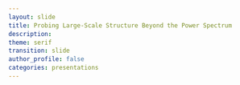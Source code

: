 ```yaml
---
layout: slide
title: Probing Large-Scale Structure Beyond the Power Spectrum
description:
theme: serif
transition: slide
author_profile: false
categories: presentations
---
```


<style type="text/css">
  .reveal .slides {
        margin-top: -.1em;
        text-align: left; }      
  .reveal {
        font-size: 26px; }
  .reveal h1 {
        font-size: 2.5em; }
  .reveal h2 {
        font-size: 1.75em; }
  .reveal h3 {
        font-size: 1.25em;
        text-transform: none; }
  .reveal h4 {
        font-size: 1.em; }
</style>

<script>
	var link = document.createElement( 'link' );
	link.rel = 'stylesheet';
	link.type = 'text/css';
	link.href = window.location.search.match( /print-pdf/gi ) ? 'css/print/pdf.css' : 'css/print/paper.css';
	document.getElementsByTagName( 'head' )[0].appendChild( link );
</script>

<section data-markdown data-separator="^\n---\n$"
         data-separator-vertical="^\n--\n$"
         data-element-attributes="{_\s*?([^}]+?)}"
         data-separator-notes="^Note:"             >
<script type="text/template">
<!-- {_style="text-align: center"}-->
<br>
# Probing Large-Scale Structure Beyond the Power Spectrum

<br><br>

### Alexander Eggemeier
<img src="/presentations/sussex_logo.png", style="width:125px; background:none; border:none; box-shadow:none;"/>

with Joyce Byun, Donough Regan, David Seery & Robert E. Smith

---

<!-- {_style="text-align: center"}-->
# Clustering Measures

<br>
**Two-point statistics** $\quad \quad \quad \quad \quad \quad$ **Three-point statistics**
<img src="/presentations/millennium_arrows.png", style="border:none; background:none; box-shadow:none; width:2000px; height:200px"/>
<p style="margin-top: -20px">
</p>

`$\text{density field: } \delta(\boldsymbol{x}) = \frac{n(\boldsymbol{x})-\bar{n}}{\bar{n}}$`

<p>
  <hr style="height:1.5em; visibility:hidden;"/>
</p>

<div style="position:relative"><!-- {_style="text-align: left"}-->
  <span class="fragment fade-in" style="position:absolute; margin-left: auto; margin-right: auto; left: 0; right: 0; top:5;" data-fragment-index="3">
    `
    $
    \definecolor{blue}{RGB}{81,167,249}
    \definecolor{yellow}{RGB}{245,211,40}
    \langle \delta(\boldsymbol{k})\,\delta(\boldsymbol{k}')\rangle = (2\pi)^3 \fcolorbox{blue}{}{$P(k)$} \delta_D(\boldsymbol{k}+\boldsymbol{k}')
    $
    `
  </span>
  <span class="fragment fade-in" style="position:absolute; margin-left: auto; margin-right: auto; left: 40; right: 0; margin-top:20;" data-fragment-index="3">
    `
    $
    \langle \delta(\boldsymbol{k}_1)\,\delta(\boldsymbol{k}_2)\,\delta(\boldsymbol{k}_3)\rangle = (2\pi)^3 \fcolorbox{yellow}{}{$B(k_1,k_2,k_3)$} \\ \hspace{9em}\times\,\delta_D(\boldsymbol{k}_1+\boldsymbol{k}_2+\boldsymbol{k}_3)
    $
    `
  </span>
</div>

Note:
- to extract physics from LSS we measure statistics (don't know the initial conditions)

---

<!-- {_style="text-align: center"}-->
<!-- .slide: data-transition="slide-in fade-out"-->
# Why Go Beyond $P(k)$?

### I) The observed density field is <span style="color:red">non-Gaussian</span>


<div class="fragment" data-fragment-index="1">
`
$$
\hspace{-3em}\text{If $\delta$ is Gaussian} \, \rightarrow \, {\cal P}(\delta_1,\dots,\delta_N) \propto \exp{\left[-\frac{1}{2}(\delta_1,\dots,\delta_N) C^{-1}\left(\begin{array}{c} \delta_1 \\ \vdots \\ \delta_N \end{array}\right)\right]},\;
C \equiv \left(\begin{array}{ccc} \sigma^2 & \xi_{12} & \cdots \\ \xi_{21} & \sigma^2 & \cdots \\ \vdots & \vdots & \ddots \end{array}\right)
$$
`
</div>


<img class="fragment" data-fragment-index="2" src="/presentations/pdf01.png", style="width:430px; background:none; border:none; box-shadow:none; float:left"/>

<div class="fragment" data-fragment-index="2"><!-- {_style="text-align: left"}-->
  <br><br>
  Non-linear evolution, e.g.:
  `
  $$
  \frac{\partial \delta(\boldsymbol{x},\tau)}{\partial \tau} + \boldsymbol{\nabla} \cdot \Big[\Big(1+\color{red}\delta(\boldsymbol{x},\tau)\color{black}\Big)\color{red}u(\boldsymbol{x},\tau)\color{black}\Big] = 0
  $$
  `
</div>
<br>
<div class="fragment" data-fragment-index="3"><!-- {_style="text-align: left"}-->
  Galaxy bias:
  `
  $$
  \delta_g(\boldsymbol{x}) = b_1\,\delta(\boldsymbol{x}) + b_2\,\color{red}\delta(\boldsymbol{x})^2\color{black} + \gamma_2\, \color{red}{\cal G}_2(\boldsymbol{x})\color{black} + \ldots
  $$
  `
</div>

---

<!-- {_style="text-align: center"}-->
<!-- .slide: data-transition="fade-in slide-out"-->
# Why Go Beyond $P(k)$?

### I) The observed density field is <span style="color:red">non-Gaussian</span>


<div>
`
$$
\hspace{-3em}\text{If $\delta$ is Gaussian} \, \rightarrow \, {\cal P}(\delta_1,\dots,\delta_N) \propto \exp{\left[-\frac{1}{2}(\delta_1,\dots,\delta_N) C^{-1}\left(\begin{array}{c} \delta_1 \\ \vdots \\ \delta_N \end{array}\right)\right]},\;
C \equiv \left(\begin{array}{ccc} \sigma^2 & \xi_{12} & \cdots \\ \xi_{21} & \sigma^2 & \cdots \\ \vdots & \vdots & \ddots \end{array}\right)
$$
`
</div>


<img src="/presentations/pdf02.png", style="width:430px; background:none; border:none; box-shadow:none; float:left"/>

<div><!-- {_style="text-align: left"}-->
  <br><br>
  Non-linear evolution, e.g.:
  `
  $$
  \frac{\partial \delta(\boldsymbol{x},\tau)}{\partial \tau} + \boldsymbol{\nabla} \cdot \Big[\Big(1+\color{red}\delta(\boldsymbol{x},\tau)\color{black}\Big)\color{red}u(\boldsymbol{x},\tau)\color{black}\Big] = 0
  $$
  `
</div>
<br>
<div><!-- {_style="text-align: left"}-->
  Galaxy bias:
  `
  $$
  \delta_g(\boldsymbol{x}) = b_1\,\delta(\boldsymbol{x}) + b_2\,\color{red}\delta(\boldsymbol{x})^2\color{black} + \gamma_2\, \color{red}{\cal G}_2(\boldsymbol{x})\color{black} + \ldots
  $$
  `
</div>

---

<!-- {_style="text-align: center"}-->
# Why Go Beyond $P(k)$?

### II) Breaking parameter <span style="color:red">degeneracies</span>

<br>

<div><ul>
 <li> between _bias_ and _amplitude of fluctuations_  $\,$ [<span style="color:DarkTurquoise">Fry '94, Verde+ '98, ... </span>] </li>
</ul></div> <!-- {_style="text-align: left"}-->
<p>
`
$$
\begin{align}
\text{Power spectrum: } \quad &P_{\text{gg}} \sim b_1^2\,\sigma_8^2 \\[1em]
\text{Bispectrum: } \quad &B_{\text{ggg}} \sim \left[b_1^3\,\sigma_8^4\right] + \sim \left[b_1^2\,b_2\,\sigma_8^4\right]
\end{align}
$$
`
</p> <!-- {_style="text-align: center"}-->

<div><ul>
 <li> between _growth rate_ and _amplitude of fluctuations_ $\quad\quad\quad\quad\quad\quad\quad\quad\quad\quad\quad\quad$ [<span style="color:DarkTurquoise">Scoccimarro+ '99, Gil-Marin+ '14/15, ... </span>] </li>
</ul></div> <!-- {_style="text-align: left"}-->
<p>
`
$$
\begin{align}
\hspace{-8em}\text{Power spectrum: } \quad &P_{\text{gg}} \sim f^2\,\sigma_8^2 \\[1em]
\text{Bispectrum: } \quad &B_{\text{ggg}} \sim \left[f^3 + \ldots \right]\sigma_8^4
\end{align}
$$
`
</p>

---

<!-- {_style="text-align: center"}-->
# Why Go Beyond $P(k)$?

### III) <span style="color:red">Cosmic variance limit</span> is approaching [<span style="color:DarkTurquoise">Dore+ '14</span>]

<img src="/presentations/spherex2.png", style="width:680px; background:none; border:none; box-shadow:none;"/>

---

<!-- .slide: data-transition="slide-in none-out"-->
# The Challenges <!-- {_style="text-align: center"}-->

<ul>
  <li style="border:3px; border-style:solid; border-color:#f0f1eb; padding: 5px; padding-left: 20px">
    <p><b>Accurate covariance matrices for large data sets</b></p>

    <p>Bispectrum number of triangles scales as `$N_{\Delta} \sim \left(k_{\text{max}}/\Delta k\right)^3$` [power spectrum bins:
    `$\sim k_{\text{max}}/\Delta k$`]. The number of simulations to estimate `$C_B$` must be _larger_ then
    `$N_{\Delta}$ $\rightarrow\,{\cal O}(10^4)$`.</p>
  </li>
  <li style="border:3px; border-style:solid; border-color:#f0f1eb; padding: 5px; padding-left: 20px">
    <p><b>Complexity of theoretical modelling</b></p>

    <p>_Non-linear evolution_, _galaxy biasing_, _redshift space distortions_ are much harder to model for the bispectrum than for the
    power spectrum.</p>
  </li>
  <li style="border:3px; border-style:solid; border-color:#f0f1eb; padding: 5px; padding-left: 20px">
    <p><b>Observational systematics</b></p>

    <p>Survey geometry (window functions), fiber collisions, ...</p>
  </li>
</ul>

---

<!-- .slide: data-transition="fade-in slide-out"-->
# The Challenges <!-- {_style="text-align: center"}-->

<ul>
  <li style="border:3px; border-style:solid; border-color:red; padding: 5px; padding-left: 20px">
    <p><b>Accurate covariance matrices for large data sets</b></p>

    <p>Bispectrum number of triangles scales as `$N_{\Delta} \sim \left(k_{\text{max}}/\Delta k\right)^3$` [power spectrum bins:
    `$\sim k_{\text{max}}/\Delta k$`]. The number of simulations to estimate `$C_B$` must be _larger_ then
    `$N_{\Delta}$ $\rightarrow\,{\cal O}(10^4)$`.</p>
  </li>
  <li style="border:3px; border-style:solid; border-color:#f0f1eb; padding: 5px; padding-left: 20px">
    <p><b>Complexity of theoretical modelling</b></p>

    <p>_Non-linear evolution_, _galaxy biasing_, _redshift space distortions_ are much harder to model for the bispectrum than for the
    power spectrum.</p>
  </li>
  <li style="border:3px; border-style:solid; border-color:#f0f1eb; padding: 5px; padding-left: 20px">
    <p><b>Observational systematics</b></p>

    <p>Survey geometry (window functions), fiber collisions, ...</p>
  </li>
</ul>

---

<!-- {_style="text-align: center"}-->
# Alternative Bispectrum Estimators

<p>
  <hr style="height:0.2em; visibility:hidden;"/>
</p>

1. The Line Correlation Function

2. The Integrated Bispectrum

3. The Modal Bispectrum

---

# The Line Correlation Function <!-- {_style="text-align: center"}-->

Smoothed _phase field_: `$\displaystyle \;\epsilon_r(\boldsymbol{x}) = \int \frac{\text{d}^3k}{(2\pi)^3} \epsilon(\boldsymbol{k})
\text{e}^{i \boldsymbol{k} \cdot \boldsymbol{x}}\,W(k|r)\,, \quad \epsilon(\boldsymbol{k}) \equiv \frac{\delta(\boldsymbol{k})}{|\delta(\boldsymbol{k})|}$`

<p>
  <hr style="height:0.2em; visibility:hidden;"/>
</p>

<div>
<img src="/presentations/lcf.png", style="background:none; border:none; box-shadow:none; float:right;"/>

<p>
  <hr style="height:1em; visibility:hidden;"/>
</p>

Define LCF as three-point phase correlator: [<span style="color:DarkTurquoise">Obreschkow+ '12</span>]

`
$$
\hspace{-4em}\fcolorbox{yellow}{}{$\ell(r) \equiv V^3\,\left(\frac{r^3}{V}\right)^{3/2} \langle \epsilon_r(\boldsymbol{x})\,\epsilon_r(\boldsymbol{x}+\boldsymbol{r})\,\epsilon_r(\boldsymbol{x}-\boldsymbol{r})\rangle$}
$$
`
<p>
  <hr style="height:1em; visibility:hidden;"/>
</p>

`
$$
\hspace{2em}\rightarrow \hspace{1em}\sim \iint\limits_{\substack{|\boldsymbol{k}_1|,|\boldsymbol{k}_2|,\\ |\boldsymbol{k}_1+\boldsymbol{k}_2|\leq 2\pi/r }} \text{d}^3k_1\,\text{d}^3k_2\,\frac{B(\boldsymbol{k}_1,\boldsymbol{k}_2,-\boldsymbol{k}_1-\boldsymbol{k}_2)}{\sqrt{P(k_1)\,P(k_2)\,P(|\boldsymbol{k}_1+\boldsymbol{k}_2|)}}\,j_0(|\boldsymbol{k}_2-\boldsymbol{k}_1|r)\,
$$
`
</div>
$\hspace{12em}$[<span style="color:DarkTurquoise">Wolstenhulme+ '15, <b>AE</b> & Smith '16</span>]

---

<!-- {_style="text-align: center"}-->
# The Integrated Bispectrum

### Power spectrum response to long wavelength modulation:

<img src="/presentations/iB.png", style="background:none; border:none; box-shadow:none; width:378px" align="left" hspace="20" />
<p class="fragment" data-fragment-index="1">
<img src="/presentations/Ppos.png", style="background:none; border:none; box-shadow:none; width:486px"/>
</p>

<div style="position: absolute; top: 16em; left: 3px; width: 240px; height: 150px;">
[<span style="color:DarkTurquoise">Chiang+ '14/15</span>]
</div>

Slice the survey volume up into $N_s$ _subcubes_: `$\displaystyle \delta(\boldsymbol{k,\boldsymbol{r}_L}) = \int \text{d}^3r\,\delta(\boldsymbol{r})\,W_L(\boldsymbol{r}-\boldsymbol{r}_L)\,\text{e}^{i\boldsymbol{k}\cdot\boldsymbol{x}}$`

<p class="fragment" data-fragment-index="2">
`
$$
\hspace{-2em}\fcolorbox{yellow}{}{$iB(k) \equiv \langle \overline{\delta}(\boldsymbol{r}_L)\,P(\boldsymbol{k},\boldsymbol{r}_L)\rangle$} \sim \int\limits_{\boldsymbol{q}_1,\boldsymbol{q}_2} \underbrace{B(\boldsymbol{k}-\boldsymbol{q}_1,-\boldsymbol{k}+\boldsymbol{q}_1+\boldsymbol{q}_2,-\boldsymbol{q}_2)} W_L(\boldsymbol{q}_1)\,W_L(\boldsymbol{q}_2)\,W_L(-\boldsymbol{q}_1-\boldsymbol{q}_2) \\[-3em]
\scriptsize \hspace{4em}\xrightarrow{k\,\gg\,1/L}\;B(\boldsymbol{k},-\boldsymbol{k},-\boldsymbol{q}_2) \quad \color{red} \text{squeezed limit!}
$$
`
</p>

Note:
- correlation of small scales to large scales
- for Gaussian field modes are not correlated (as described earlier), but non-Gaussian fields will have this effect as demonstrated by     
  measurements
- dominant contribution to integral is coming from squeezed configurations as window functions fall of on the scale $1/L$

---

<!-- {_style="text-align: center"}-->
# The Modal Bispectrum

### Decompose the bispectrum into set of _triangle shapes_:

<div style="position: absolute; top: 6em; left: 11em; width: 400px; height: 150px;">
[<span style="color:DarkTurquoise">Fergusson+ '10, Regan+ '11</span>]
</div>

<img src="/presentations/decomp.png", style="background:none; border:none; box-shadow:none; width:1000px;"/>

<p class="fragment">
`
$$
\fcolorbox{yellow}{}{$B_{\text{modal}}(k_1,k_2,k_3) \equiv \frac{1}{w(k_1,k_2,k_3)} \sum_{n=0}^{n_{\text{max}}-1} \beta_n\,{\cal Q}_n(k_1,k_2,k_3)$} \\
\hspace{7.5em} \uparrow \hspace{8.5em} \uparrow \\
\hspace{9em} \text{weight} \hspace{4.5em} \text{basis functions}
$$
`
</p>

<p class="fragment">
`
$$
\langle w\,B_{\text{modal}} \,,\, {\cal Q}_m\rangle = \sum_{n=0}^{n_{\text{max}}-1} \beta_n\,\underbrace{\langle {\cal Q}_n \,,\, {\cal Q}_m\rangle}_{\textstyle \equiv \gamma_{nm}} \quad \Rightarrow \quad \beta_n = \sum_{m=0}^{n_{\text{max}}-1} \langle w\,B_{\text{modal}} \,,\, {\cal Q}_m\rangle \gamma_{mn}^{-1}
$$
`
</p>

--

# The Modal Bispectrum <!-- {_style="text-align: center"}-->

### How to do this in practice? <!-- {_style="text-align: center"}-->

1. Choose inner product:
    `
    $$
    \color{#f0f1eb}.\\[-0.5em]\color{black}\langle f \,,\, g\rangle \equiv \int_{ {\cal V}_T} \text{d}k_1\,\text{d}k_2\,\text{d}k_3\, f(k_1,k_2,k_3)\,g(k_1,k_2,k_3)\,, \quad \color{red} {\cal V}_T = \begin{array}{c} \text{allowed triangle} \\ \text{configurations} \end{array} \\[2em]
    \hspace{-2em}\text{for} \; w(k_1,k_2,k_3) \equiv \sqrt{\frac{k_1\,k_2\,k_3}{P(k_1)P(k_2)P(k_3)}} \; \text{and }\textit{Gaussian }\text{errors} \; \Rightarrow \langle{\cal Q}_n \,,\, {\cal Q}_n \rangle = 6\,\left(\frac{ {\cal S}}{ {\cal N}}\right)^2_{ {\cal Q}_n} \\[2em]
    \beta_n \sim \sum_m \gamma_{mn}^{-1} \int_{ {\cal V}_T} \text{d}k_1\,\text{d}k_2\,\text{d}k_3\, \sqrt{k_1\,k_2\,k_3}\color{red}\underbrace{B_{\epsilon}(k_1,k_2,k_3)}_{\textstyle \text{phase bispectrum}}\color{black}\,{\cal Q}_m(k_1,k_2,k_3)
    $$
    `

2. Choose basis functions:
   $\; \rightarrow \;$ triples of 1d polynomials, orthonormal on ${\cal V}_T$
    `
    $$
    \color{#f0f1eb}.\\[-0.5em]\color{black}{\cal Q}_n(k_1,k_2,k_3) = q_{n_1}(k_1)\,q_{n_2}(k_2)\,q_{n_3}(k_3)
    $$
    `

Note:
- after choosing the weight to be w = ..., the inner product has a simple interpretation: as it gives the signal to
  noise of measuring a single Qn mode, it can be regarded as an integral over Fourier configurations, each of which are
  weighted according to their individual signal-to-noise

--

<!-- {_style="text-align: center"}-->
# The Modal Bispectrum

<img src="/presentations/bspecrecon.png", style="background:none; border:none; box-shadow:none; width:1000px;"/>

from <tt>ZBOX2</tt> N-body simulations: DM only, $V = 3.375\,(\text{Gpc}/h)^3$, $N_p = 750^3$
<span style="color:DarkTurquoise">Byun, **AE**, Regan+ 2017</span>

--

<!-- {_style="text-align: center"}-->
# The Modal Bispectrum

<img src="/presentations/bspec_modes.png", style="background:none; border:none; box-shadow:none; width:1000px;"/>

from <tt>ZBOX2</tt> N-body simulations: DM only, $V = 3.375\,(\text{Gpc}/h)^3$, $N_p = 750^3$
<span style="color:DarkTurquoise">Byun, **AE**, Regan+ 2017</span>

---

# Our Questions <!-- {_style="text-align: center"}-->

- <p> Can the alternative measures compete with the bispectrum? </p> <!-- {_style="font-size: 30px"}-->
  <p> $\hspace{2em}\rightarrow$ is it possible to <span style="color:red"><em>compress information</em></span>? </p>
<p>
  <hr style="height:0.2em; visibility:hidden;"/>
</p>
- <p> How important are <span style="color:red"><em>non-Gaussian covariance matrices</em></span> for the various estimators? </p> <!-- {_style="font-size: 30px"}-->
<p>
  <hr style="height:0.2em; visibility:hidden;"/>
</p>
- <p> What is the impact of <span style="color:red"><em>cross-covariance</em></span> with the power spectrum? </p> <!-- {_style="font-size: 30px"}-->

---

<!-- {_style="text-align: center"}-->
# Fisher Analysis

set of parameters: `$\displaystyle \quad\boldsymbol{\theta} = \{\Omega_m,\, \Omega_b,\, w_0,\, w_a,\, \sigma_8,\, n_s,\, h,\, \underbrace{b_1,\, b_2}\} \\ \hspace{14em} \color{blue}\text{galaxy bias}$`
<p>
  <hr style="height:0.2em; visibility:hidden;"/>
</p>
observables: `$\displaystyle \quad \boldsymbol{d} = P + \{B\,,\,\ell\,,\,ib\,,\,\beta\}\quad$` with `$\displaystyle \quad k_{\text{max}} = 0.3\,h\,\text{Mpc}^{-1}$`
<p>
  <hr style="height:0.2em; visibility:hidden;"/>
</p>
`
$$
\Rightarrow \quad \fcolorbox{red}{}{$F_{ij} = \frac{\partial \boldsymbol{d}}{\partial \theta_i} \cdot C^{-1}_d \cdot \frac{\partial \boldsymbol{d}}{\partial \theta_j}$} \quad (\text{at redshift} \quad z=0.0,\,0.5,\,1.0)
$$
`
<p>
`
$
\hspace{9em}\style{display: inline-block; transform:rotate(0.5turn);}{\Large \Lsh} \quad \text{estimate} \; \frac{\partial \boldsymbol{d}}{\partial \theta_i} \; \text{and} \; C_d^{-1} \; \text{from N-body simulations}
$
`
</p>

<br>

simplifications: no survey geometry, no redshift space distortions, no systematic effects, $\ldots$

---

<!-- {_style="text-align: center"}-->
# Non-Gaussian covariance matrix

<img src="/presentations/cov.png", style="background:none; border:none; box-shadow:none; width:670px; float:right"/>

<div style="position: absolute; top: 8em; left: 0.em; width: 270px; height: 150px;">
<ul>
<li> estimated from $200$ N-body simulations </li> <br>
<li> far from <em>diagonal</em> Gaussian covariance matrix </li> <br>
<li> bins on smaller scales or with common k's are more correlated </li> <br>
</ul>
$\hspace{-2em}$[<span style="color:DarkTurquoise">Byun, **AE**, Regan+ '17</span>]
</div>


---

<!-- {_style="text-align: center"}-->

<img src="/presentations/fisher2.png", style="background:none; border:none; box-shadow:none; width:670px; float:right"/>

<div style="position: absolute; top: 0.5em; left: 0.em; width: 270px; height: 150px;">
<h1>Fisher Forecasts</h1>
<ul>
<li> Number of bins: <br> $B$ (95), $\;\beta$ (50), <br> $\ell$ (30), $\;ib$ (30) </li> <br>
<li> $P+B$ constraints on $\sigma_8$, $b_1$ & $b_2$ are $3$-$5$ times stronger than from $P$ alone </li> <br>
<li> $\beta$ has <b>identical constraints</b> as $B$ with half the number of bins or less </li> <br>
</ul>
$\hspace{-2em}$[<span style="color:DarkTurquoise">Byun, **AE**, Regan+ '17</span>]
</div>

--

<!-- {_style="text-align: center"}-->
<img src="/presentations/fisher_shotnoise.png", style="background:none; border:none; box-shadow:none; width:670px;"/>

---

<!-- {_style="text-align: center"}-->
# Gaussian vs. Non-Gaussian

Plotting the ratio: `$\displaystyle \frac{\sigma_{\text{NG}}}{\sigma_{\text{G}}}-1$`

<img src="/presentations/nGvsG.png", style="background:none; border:none; box-shadow:none; width:1200px;"/>

$\rightarrow \quad$ Gaussian covariances **underestimate** forecasted uncertainties by <span style="color:red">factor up to $4$</span> for bispectrum, somewhat less for other probes

[<span style="color:DarkTurquoise">Byun, **AE**, Regan+ '17</span>]

---

<!-- {_style="text-align: center"}-->
# Effect of Cross-Covariance

Plotting the ratio: `$\displaystyle \frac{\sigma_{\text{NG-no-}C_{\times}}}{\sigma_{\text{NG-with-}C_{\times}}}-1$`

<img src="/presentations/fisher_covx.png", style="background:none; border:none; box-shadow:none; width:1200px;"/>

$\rightarrow \quad$ cross-covariance can **enhance** information gain from three-point statistics

[<span style="color:DarkTurquoise">Byun, **AE**, Regan+ '17</span>]

--

<!-- {_style="text-align: center"}-->
# Signal-to-Noise

<img src="/presentations/SN.png", style="background:none; border:none; box-shadow:none; width:650px;"/>

</script>
</section>


 <!-- &emsp; -->
